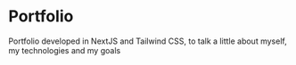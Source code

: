 # Portfolio
Portfolio developed in NextJS and Tailwind CSS, to talk a little about myself, my technologies and my goals
